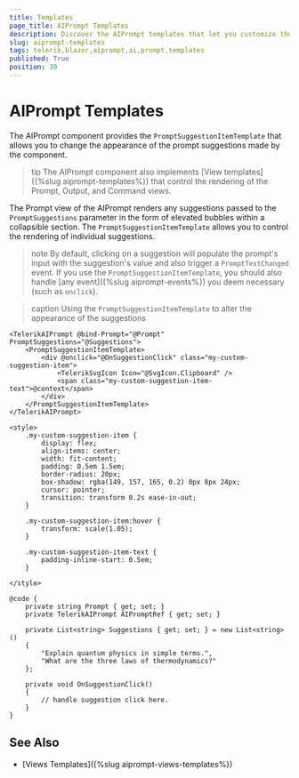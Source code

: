 ```yaml
---
title: Templates
page_title: AIPrompt Templates
description: Discover the AIPrompt templates that let you customize the appearance of the component, for example, the rendering of the prompt suggestions.
slug: aiprompt-templates
tags: telerik,blazor,aiprompt,ai,prompt,templates
published: True
position: 30
---
```


# AIPrompt Templates

The AIPrompt component provides the `PromptSuggestionItemTemplate` that allows you to change the appearance of the prompt suggestions made by the component.

>tip The AIPrompt component also implements [View templates]({%slug aiprompt-templates%}) that control the rendering of the Prompt, Output, and Command views.

The Prompt view of the AIPrompt renders any suggestions passed to the `PromptSuggestions` parameter in the form of elevated bubbles within a collapsible section. The `PromptSuggestionItemTemplate` allows you to control the rendering of individual suggestions.

>note By default, clicking on a suggestion will populate the prompt's input with the suggestion's value and also trigger a `PromptTextChanged` event. If you use the `PromptSuggestionItemTemplate`, you should also handle [any event]({%slug aiprompt-events%}) you deem necessary (such as `onclick`).

>caption Using the `PromptSuggestionItemTemplate` to alter the appearance of the suggestions

````CSHTML
<TelerikAIPrompt @bind-Prompt="@Prompt" PromptSuggestions="@Suggestions">
    <PromptSuggestionItemTemplate>
        <div @onclick="@OnSuggestionClick" class="my-custom-suggestion-item">
            <TelerikSvgIcon Icon="@SvgIcon.Clipboard" />
            <span class="my-custom-suggestion-item-text">@context</span>
        </div>
    </PromptSuggestionItemTemplate>
</TelerikAIPrompt>

<style>
    .my-custom-suggestion-item {
        display: flex;
        align-items: center;
        width: fit-content;
        padding: 0.5em 1.5em;
        border-radius: 20px;
        box-shadow: rgba(149, 157, 165, 0.2) 0px 8px 24px;
        cursor: pointer;
        transition: transform 0.2s ease-in-out;
    }

    .my-custom-suggestion-item:hover {
        transform: scale(1.05);
    }

    .my-custom-suggestion-item-text {
        padding-inline-start: 0.5em;
    }
    
</style>

@code {
    private string Prompt { get; set; }
    private TelerikAIPrompt AIPromptRef { get; set; }

    private List<string> Suggestions { get; set; } = new List<string>()
    {
        "Explain quantum physics in simple terms.",
        "What are the three laws of thermodynamics?"
    };

    private void OnSuggestionClick()
    {
        // handle suggestion click here.
    }
}
````

## See Also

* [Views Templates]({%slug aiprompt-views-templates%})